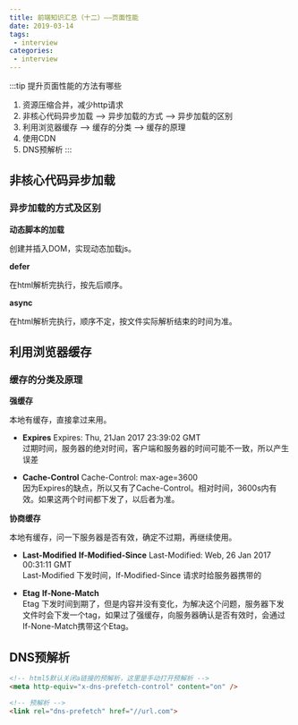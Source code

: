 ```yaml
---
title: 前端知识汇总（十二）——页面性能
date: 2019-03-14
tags:
 - interview        
categories: 
 - interview
---
```


:::tip 提升页面性能的方法有哪些
1. 资源压缩合并，减少http请求
2. 非核心代码异步加载 --> 异步加载的方式  --> 异步加载的区别
3. 利用浏览器缓存 --> 缓存的分类 --> 缓存的原理
4. 使用CDN
5. DNS预解析
:::

## 非核心代码异步加载

### 异步加载的方式及区别

**动态脚本的加载**

创建并插入DOM，实现动态加载js。

**defer**

在html解析完执行，按先后顺序。

**async** 

在html解析完执行，顺序不定，按文件实际解析结束的时间为准。

## 利用浏览器缓存

### 缓存的分类及原理

**强缓存**

本地有缓存，直接拿过来用。

- **Expires**  Expires: Thu, 21Jan 2017 23:39:02 GMT  
过期时间，服务器的绝对时间，客户端和服务器的时间可能不一致，所以产生误差

- **Cache-Control**  Cache-Control: max-age=3600  
因为Expires的缺点，所以又有了Cache-Control。相对时间，3600s内有效。如果这两个时间都下发了，以后者为准。

**协商缓存**

本地有缓存，问一下服务器是否有效，确定不过期，再继续使用。

- **Last-Modified** **If-Modified-Since** Last-Modified: Web, 26 Jan 2017 00:31:11 GMT  
Last-Modified 下发时间，If-Modified-Since 请求时给服务器携带的

- **Etag** **If-None-Match**  
Etag 下发时间到期了，但是内容并没有变化，为解决这个问题，服务器下发文件时会下发一个tag，如果过了强缓存，向服务器确认是否有效时，会通过If-None-Match携带这个Etag。


## DNS预解析
```html
<!-- html5默认关闭a链接的预解析，这里是手动打开预解析 -->
<meta http-equiv="x-dns-prefetch-control" content="on" />

<!-- 预解析 -->
<link rel="dns-prefetch" href="//url.com">
```